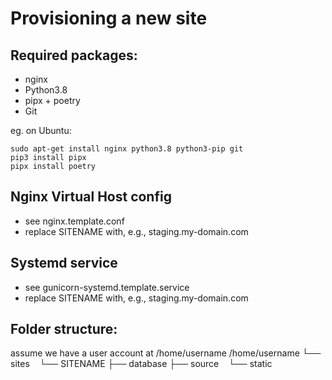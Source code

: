 Provisioning a new site
========================

## Required packages:

* nginx
* Python3.8
* pipx + poetry
* Git

eg. on Ubuntu:
```
sudo apt-get install nginx python3.8 python3-pip git
pip3 install pipx
pipx install poetry
```

## Nginx Virtual Host config

* see nginx.template.conf
* replace SITENAME with, e.g., staging.my-domain.com

## Systemd service

* see gunicorn-systemd.template.service
* replace SITENAME with, e.g., staging.my-domain.com

## Folder structure:

assume we have a user account at /home/username
/home/username
└── sites
    └── SITENAME
	├── database
	├── source
        └── static
